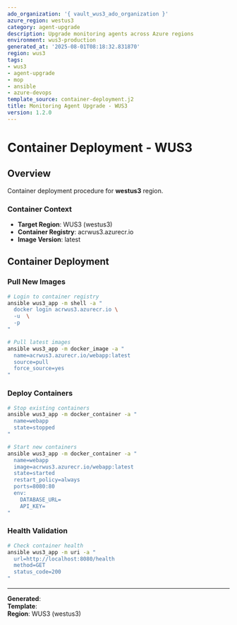 ```yaml
---
ado_organization: '{ vault_wus3_ado_organization }'
azure_region: westus3
category: agent-upgrade
description: Upgrade monitoring agents across Azure regions
environment: wus3-production
generated_at: '2025-08-01T08:18:32.831870'
region: wus3
tags:
- wus3
- agent-upgrade
- mop
- ansible
- azure-devops
template_source: container-deployment.j2
title: Monitoring Agent Upgrade - WUS3
version: 1.2.0
---
```



# Container Deployment - WUS3

## Overview

Container deployment procedure for **westus3** region.

### Container Context

- **Target Region**: WUS3 (westus3)
- **Container Registry**: acrwus3.azurecr.io
- **Image Version**: latest

## Container Deployment

### Pull New Images
```bash
# Login to container registry
ansible wus3_app -m shell -a "
  docker login acrwus3.azurecr.io \
  -u  \
  -p 
"

# Pull latest images
ansible wus3_app -m docker_image -a "
  name=acrwus3.azurecr.io/webapp:latest
  source=pull
  force_source=yes
"
```

### Deploy Containers
```bash
# Stop existing containers
ansible wus3_app -m docker_container -a "
  name=webapp
  state=stopped
"

# Start new containers
ansible wus3_app -m docker_container -a "
  name=webapp
  image=acrwus3.azurecr.io/webapp:latest
  state=started
  restart_policy=always
  ports=8080:80
  env:
    DATABASE_URL=
    API_KEY=
"
```

### Health Validation
```bash
# Check container health
ansible wus3_app -m uri -a "
  url=http://localhost:8080/health
  method=GET
  status_code=200
"
```

---

**Generated**:   
**Template**:   
**Region**: WUS3 (westus3)